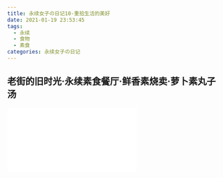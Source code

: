 ```yaml
---
title: 永续女子の日记10-重拾生活的美好
date: 2021-01-19 23:53:45
tags:
  - 永续
  - 食物
  - 素食
categories: 永续女子の日记
---
```


## 老街的旧时光·永续素食餐厅·鲜香素烧卖·萝卜素丸子汤

<iframe src="//player.bilibili.com/player.html?aid=373694472&bvid=BV1ao4y1o7pJ&cid=284693068&page=1" scrolling="no" border="0" frameborder="no" framespacing="0" allowfullscreen="true"> </iframe>

